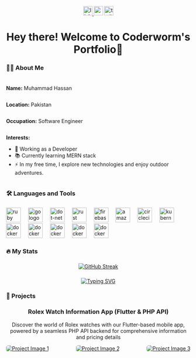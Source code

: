 ###

<div align="center">
  <a href="https://www.linkedin.com/in/hm-coder-307a23269/">
    <img src="https://img.shields.io/static/v1?message=LinkedIn&logo=linkedin&label=&color=0077B5&logoColor=white&labelColor=&style=for-the-badge" height="25" alt="linkedin logo"  />
  </a>
  <img src="https://img.shields.io/static/v1?message=Youtube&logo=youtube&label=&color=FF0000&logoColor=white&labelColor=&style=for-the-badge" height="25" alt="youtube logo"  />
  <img src="https://img.shields.io/static/v1?message=Twitter&logo=twitter&label=&color=1DA1F2&logoColor=white&labelColor=&style=for-the-badge" height="25" alt="twitter logo"  />
</div>

###

<h1 align="center">Hey there! Welcome to Coderworm's Portfolio👋</h1>

###

<h3 align="left">👩‍💻 About Me</h3>

###

<div style="display: flex; flex-direction: column;">
    <p><strong>Name:</strong> Muhammad Hassan</p>
    <p><strong>Location:</strong> Pakistan</p>
    <p><strong>Occupation:</strong> Software Engineer</p>
    <p><strong>Interests:</strong></p>
    <ul style="margin-top: 0;">
      <li>🔭 Working as a Developer</li>
      <li>📚 Currently learning MERN stack</li>
      <li>⚡ In my free time, I explore new technologies and enjoy outdoor adventures.</li>
    </ul>
  </div>

###

<h3 align="left">🛠 Languages and Tools</h3>

###

<div align="left">
  <img src="https://cdn.jsdelivr.net/gh/devicons/devicon@latest/icons/githubcodespaces/githubcodespaces-original.svg" height="40" alt="ruby logo"  />
  <img width="12" />
  <img src="https://cdn.jsdelivr.net/gh/devicons/devicon@latest/icons/flutter/flutter-original.svg" height="40" alt="go logo"  />
  <img width="12" />
  <img src="https://cdn.jsdelivr.net/gh/devicons/devicon@latest/icons/dart/dart-original.svg" height="40" alt="dot-net logo"  />
  <img width="12" />
  <img src="https://cdn.jsdelivr.net/gh/devicons/devicon@latest/icons/firebase/firebase-original.svg" height="40" alt="rust logo"  />
  <img width="12" />
  <img src="https://cdn.jsdelivr.net/gh/devicons/devicon@latest/icons/php/php-original.svg" height="40" alt="firebase logo"  />
  <img width="12" />
  <img src="https://cdn.jsdelivr.net/gh/devicons/devicon@latest/icons/react/react-original.svg" height="40" alt="amazonwebservices logo"  />
  <img width="12" />
  <img src="https://cdn.jsdelivr.net/gh/devicons/devicon@latest/icons/vitejs/vitejs-original.svg" height="40" alt="circleci logo"  />
  <img width="12" />
  <img src="https://cdn.jsdelivr.net/gh/devicons/devicon@latest/icons/nodejs/nodejs-original.svg" height="40" alt="kubernetes logo"  />
  <img width="12" />
  <img src="https://cdn.jsdelivr.net/gh/devicons/devicon@latest/icons/android/android-original.svg" height="40" alt="docker logo"  />
  <img width="12" />
  <img src="https://cdn.jsdelivr.net/gh/devicons/devicon@latest/icons/html5/html5-original.svg" height="40" alt="docker logo"  />
  <img width="12" />
  <img src="https://cdn.jsdelivr.net/gh/devicons/devicon@latest/icons/css3/css3-original.svg" height="40" alt="docker logo"  />
  <img width="12" />
  <img src="https://cdn.jsdelivr.net/gh/devicons/devicon@latest/icons/javascript/javascript-original.svg" height="40" alt="docker logo"  />
  <img width="12" />
  <img src="https://cdn.jsdelivr.net/gh/devicons/devicon@latest/icons/express/express-original.svg" height="40" alt="docker logo"  />
  
</div>

###

<h3 align="left">🔥 My Stats</h3>

###

<div align="center">
  <a href="https://git.io/streak-stats"><img src="https://streak-stats.demolab.com?user=Coder%20Worm&theme=dark&hide_border=true&exclude_days=Mon%2CTue%2CWed%2CThu%2CFri" alt="GitHub Streak" /></a>
</div>

###

###

<div align="center">
<a href="https://git.io/typing-svg"><img src="https://readme-typing-svg.demolab.com?font=Fira+Code&pause=1000&color=24F7A7&random=false&width=435&lines=Coding+with+CoderWorm" alt="Typing SVG" /></a>
</div>

<h3 align="left">🚀 Projects</h3>

###

<!-- Demo Project Section -->
<div align="center">
  <h3>Rolex Watch Information App (Flutter & PHP API)</h3>
  <p>Discover the world of Rolex watches with our Flutter-based mobile app, powered by a seamless PHP API backend for comprehensive information and pricing details</p>
  <div style="display: flex; justify-content: space-between;">
    <a href="https://link-to-project-1">
      <img src="https://media.licdn.com/dms/image/D4D22AQGV8DN0YmbuYg/feedshare-shrink_1280/0/1710642575300?e=1713398400&v=beta&t=_Guf52gyQJFY1Kq-YV9lBIlJzvZE3YkR3_FgUEhFT1M" alt="Project Image 1" style="border-radius: 5px; margin-bottom: 10px;" />
    </a>
    <div style="width: 20px;"></div> <!-- Adjust the width for desired spacing -->
    <a href="https://link-to-project-2">
      <img src="https://media.licdn.com/dms/image/D4D22AQGvHHODqYTDSA/feedshare-shrink_1280/0/1710642575184?e=1713398400&v=beta&t=2LbDHMCdjRm9mjjG4mUzPQzp-shM_c7vqV3aZtzwWJo" alt="Project Image 2" style="border-radius: 5px; margin-bottom: 10px;" />
    </a>
    <div style="width: 20px;"></div> <!-- Adjust the width for desired spacing -->
    <a href="https://link-to-project-3">
      <img src="https://media.licdn.com/dms/image/D4D22AQFgayNmEHwd7Q/feedshare-shrink_1280/0/1710642575011?e=1713398400&v=beta&t=ASonEfPnQ-UglYuR4AuFhcIWVnFaeAdj7PUCiTxh1MA" alt="Project Image 3" style="border-radius: 5px; margin-bottom: 10px;" />
    </a>
  </div>
</div>
<!-- Add more project sections as needed -->

###
